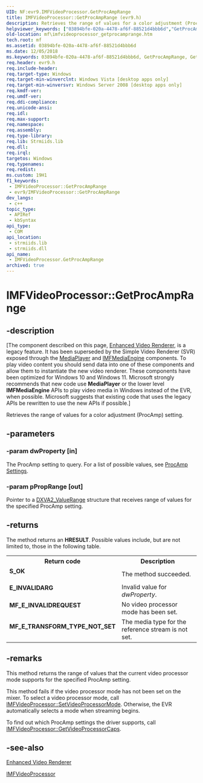 ```yaml
---
UID: NF:evr9.IMFVideoProcessor.GetProcAmpRange
title: IMFVideoProcessor::GetProcAmpRange (evr9.h)
description: Retrieves the range of values for a color adjustment (ProcAmp) setting.
helpviewer_keywords: ["03894bfe-020a-4478-af6f-88521d4bbb6d","GetProcAmpRange","GetProcAmpRange method [Media Foundation]","GetProcAmpRange method [Media Foundation]","IMFVideoProcessor interface","IMFVideoProcessor interface [Media Foundation]","GetProcAmpRange method","IMFVideoProcessor.GetProcAmpRange","IMFVideoProcessor::GetProcAmpRange","evr9/IMFVideoProcessor::GetProcAmpRange","mf.imfvideoprocessor_getprocamprange"]
old-location: mf\imfvideoprocessor_getprocamprange.htm
tech.root: mf
ms.assetid: 03894bfe-020a-4478-af6f-88521d4bbb6d
ms.date: 12/05/2018
ms.keywords: 03894bfe-020a-4478-af6f-88521d4bbb6d, GetProcAmpRange, GetProcAmpRange method [Media Foundation], GetProcAmpRange method [Media Foundation],IMFVideoProcessor interface, IMFVideoProcessor interface [Media Foundation],GetProcAmpRange method, IMFVideoProcessor.GetProcAmpRange, IMFVideoProcessor::GetProcAmpRange, evr9/IMFVideoProcessor::GetProcAmpRange, mf.imfvideoprocessor_getprocamprange
req.header: evr9.h
req.include-header: 
req.target-type: Windows
req.target-min-winverclnt: Windows Vista [desktop apps only]
req.target-min-winversvr: Windows Server 2008 [desktop apps only]
req.kmdf-ver: 
req.umdf-ver: 
req.ddi-compliance: 
req.unicode-ansi: 
req.idl: 
req.max-support: 
req.namespace: 
req.assembly: 
req.type-library: 
req.lib: Strmiids.lib
req.dll: 
req.irql: 
targetos: Windows
req.typenames: 
req.redist: 
ms.custom: 19H1
f1_keywords:
 - IMFVideoProcessor::GetProcAmpRange
 - evr9/IMFVideoProcessor::GetProcAmpRange
dev_langs:
 - c++
topic_type:
 - APIRef
 - kbSyntax
api_type:
 - COM
api_location:
 - strmiids.lib
 - strmiids.dll
api_name:
 - IMFVideoProcessor.GetProcAmpRange
archived: true
---
```


# IMFVideoProcessor::GetProcAmpRange


## -description

[The component described on this page, [Enhanced Video Renderer](/windows/win32/medfound/enhanced-video-renderer), is a legacy feature. It has been superseded by the Simple Video Renderer (SVR) exposed through the [MediaPlayer](/uwp/api/windows.media.playback.mediaplayer) and [IMFMediaEngine](/windows/win32/api/mfmediaengine/nn-mfmediaengine-imfmediaengine) components. To play video content you should send data into one of these components and allow them to instantiate the new video renderer.  These components have been optimized for Windows 10 and Windows 11. Microsoft strongly recommends that new code use **MediaPlayer** or the lower level **IMFMediaEngine** APIs to play video media in Windows instead of the EVR, when possible. Microsoft suggests that existing code that uses the legacy APIs be rewritten to use the new APIs if possible.]

Retrieves the range of values for a color adjustment (ProcAmp) setting.

## -parameters

### -param dwProperty [in]

The ProcAmp setting to query. For a list of possible values, see <a href="/windows/desktop/medfound/procamp-settings">ProcAmp Settings</a>.

### -param pPropRange [out]

Pointer to a <a href="/windows/desktop/api/dxva2api/ns-dxva2api-dxva2_valuerange">DXVA2_ValueRange</a> structure that receives range of values for the specified ProcAmp setting.

## -returns

The method returns an <b>HRESULT</b>. Possible values include, but are not limited to, those in the following table.

<table>
<tr>
<th>Return code</th>
<th>Description</th>
</tr>
<tr>
<td width="40%">
<dl>
<dt><b>S_OK</b></dt>
</dl>
</td>
<td width="60%">
The method succeeded.

</td>
</tr>
<tr>
<td width="40%">
<dl>
<dt><b>E_INVALIDARG</b></dt>
</dl>
</td>
<td width="60%">
Invalid value for <i>dwProperty</i>.

</td>
</tr>
<tr>
<td width="40%">
<dl>
<dt><b>MF_E_INVALIDREQUEST</b></dt>
</dl>
</td>
<td width="60%">
No video processor mode has been set.

</td>
</tr>
<tr>
<td width="40%">
<dl>
<dt><b>MF_E_TRANSFORM_TYPE_NOT_SET</b></dt>
</dl>
</td>
<td width="60%">
The media type for the reference stream is not set.

</td>
</tr>
</table>

## -remarks

This method returns the range of values that the current video processor mode supports for the specified ProcAmp setting.

This method fails if the video processor mode has not been set on the mixer. To select a video processor mode, call <a href="/windows/desktop/api/evr9/nf-evr9-imfvideoprocessor-setvideoprocessormode">IMFVideoProcessor::SetVideoProcessorMode</a>. Otherwise, the EVR automatically selects a mode when streaming begins.

To find out which ProcAmp settings the driver supports, call <a href="/windows/desktop/api/evr9/nf-evr9-imfvideoprocessor-getvideoprocessorcaps">IMFVideoProcessor::GetVideoProcessorCaps</a>.

## -see-also

<a href="/windows/desktop/medfound/enhanced-video-renderer">Enhanced Video Renderer</a>



<a href="/windows/desktop/api/evr9/nn-evr9-imfvideoprocessor">IMFVideoProcessor</a>